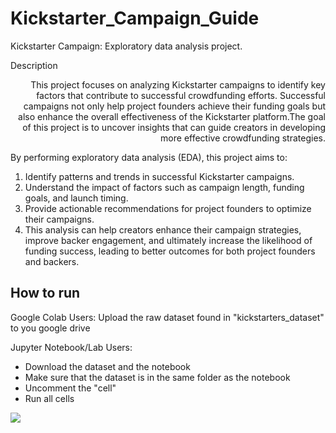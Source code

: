 # Kickstarter_Campaign_Guide
Kickstarter Campaign: Exploratory data analysis project.

Description
<div style = "text-align: right">This project focuses on analyzing Kickstarter campaigns to identify key factors that contribute to successful crowdfunding efforts. Successful campaigns not only help project founders achieve their funding goals but also enhance the overall effectiveness of the Kickstarter platform.The goal of this project is to uncover insights that can guide creators in developing more effective crowdfunding strategies.</div>

By performing exploratory data analysis (EDA), this project aims to:

1. Identify patterns and trends in successful Kickstarter campaigns.
2. Understand the impact of factors such as campaign length, funding goals, and launch timing.
3. Provide actionable recommendations for project founders to optimize their campaigns.
4. This analysis can help creators enhance their campaign strategies, improve backer engagement, and ultimately increase the likelihood of funding success, leading to better outcomes for both project founders and backers.


## How to run
Google Colab Users:
Upload the raw dataset found in "kickstarters_dataset" to you google drive 



Jupyter Notebook/Lab Users: 
- Download the dataset and the notebook
- Make sure that the dataset is in the same folder as the notebook
- Uncomment the "cell"
- Run all cells

![](https://www.google.com/url?sa=i&url=https%3A%2F%2Fwww.nationalgeographic.com%2Fpremium%2Farticle%2Fcats-facial-expressions-pets-behavior&psig=AOvVaw23kXIWvnqyi2mHTKvlxq43&ust=1742466524854000&source=images&cd=vfe&opi=89978449&ved=0CBQQjRxqFwoTCJiLwuP3lYwDFQAAAAAdAAAAABAE)

